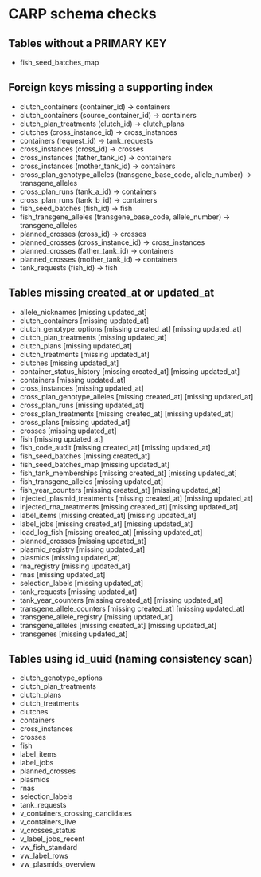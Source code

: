 # CARP schema checks

## Tables without a PRIMARY KEY

- fish_seed_batches_map

## Foreign keys missing a supporting index

- clutch_containers (container_id) -> containers
- clutch_containers (source_container_id) -> containers
- clutch_plan_treatments (clutch_id) -> clutch_plans
- clutches (cross_instance_id) -> cross_instances
- containers (request_id) -> tank_requests
- cross_instances (cross_id) -> crosses
- cross_instances (father_tank_id) -> containers
- cross_instances (mother_tank_id) -> containers
- cross_plan_genotype_alleles (transgene_base_code, allele_number) -> transgene_alleles
- cross_plan_runs (tank_a_id) -> containers
- cross_plan_runs (tank_b_id) -> containers
- fish_seed_batches (fish_id) -> fish
- fish_transgene_alleles (transgene_base_code, allele_number) -> transgene_alleles
- planned_crosses (cross_id) -> crosses
- planned_crosses (cross_instance_id) -> cross_instances
- planned_crosses (father_tank_id) -> containers
- planned_crosses (mother_tank_id) -> containers
- tank_requests (fish_id) -> fish

## Tables missing created_at or updated_at

- allele_nicknames [missing updated_at]
- clutch_containers [missing updated_at]
- clutch_genotype_options [missing created_at] [missing updated_at]
- clutch_plan_treatments [missing updated_at]
- clutch_plans [missing updated_at]
- clutch_treatments [missing updated_at]
- clutches [missing updated_at]
- container_status_history [missing created_at] [missing updated_at]
- containers [missing updated_at]
- cross_instances [missing updated_at]
- cross_plan_genotype_alleles [missing created_at] [missing updated_at]
- cross_plan_runs [missing updated_at]
- cross_plan_treatments [missing created_at] [missing updated_at]
- cross_plans [missing updated_at]
- crosses [missing updated_at]
- fish [missing updated_at]
- fish_code_audit [missing created_at] [missing updated_at]
- fish_seed_batches [missing created_at]
- fish_seed_batches_map [missing updated_at]
- fish_tank_memberships [missing created_at] [missing updated_at]
- fish_transgene_alleles [missing updated_at]
- fish_year_counters [missing created_at] [missing updated_at]
- injected_plasmid_treatments [missing created_at] [missing updated_at]
- injected_rna_treatments [missing created_at] [missing updated_at]
- label_items [missing created_at] [missing updated_at]
- label_jobs [missing created_at] [missing updated_at]
- load_log_fish [missing created_at] [missing updated_at]
- planned_crosses [missing updated_at]
- plasmid_registry [missing updated_at]
- plasmids [missing updated_at]
- rna_registry [missing updated_at]
- rnas [missing updated_at]
- selection_labels [missing updated_at]
- tank_requests [missing updated_at]
- tank_year_counters [missing created_at] [missing updated_at]
- transgene_allele_counters [missing created_at] [missing updated_at]
- transgene_allele_registry [missing updated_at]
- transgene_alleles [missing created_at] [missing updated_at]
- transgenes [missing updated_at]

## Tables using id_uuid (naming consistency scan)

- clutch_genotype_options
- clutch_plan_treatments
- clutch_plans
- clutch_treatments
- clutches
- containers
- cross_instances
- crosses
- fish
- label_items
- label_jobs
- planned_crosses
- plasmids
- rnas
- selection_labels
- tank_requests
- v_containers_crossing_candidates
- v_containers_live
- v_crosses_status
- v_label_jobs_recent
- vw_fish_standard
- vw_label_rows
- vw_plasmids_overview
